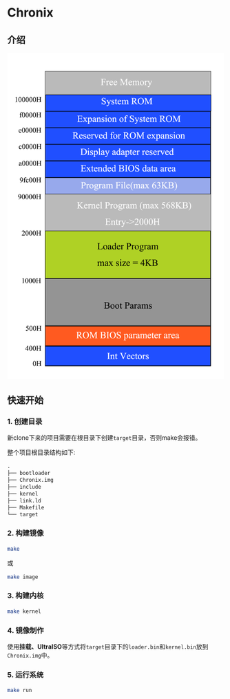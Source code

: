 # Chronix

## 介绍

![内存分布图](./doc/image/内存分布图.png)



## 快速开始

### 1. 创建目录

新clone下来的项目需要在根目录下创建`target`目录，否则make会报错。

整个项目根目录结构如下:

```
.
├── bootloader
├── Chronix.img
├── include
├── kernel
├── link.ld
├── Makefile
└── target
```



### 2. 构建镜像

```bash
make
```

或

```bash
make image
```



### 3. 构建内核

```bash
make kernel
```



### 4. 镜像制作

使用**挂载、UltraISO**等方式将`target`目录下的`loader.bin`和`kernel.bin`放到`Chronix.img`中。



### 5. 运行系统

```bash
make run
```



